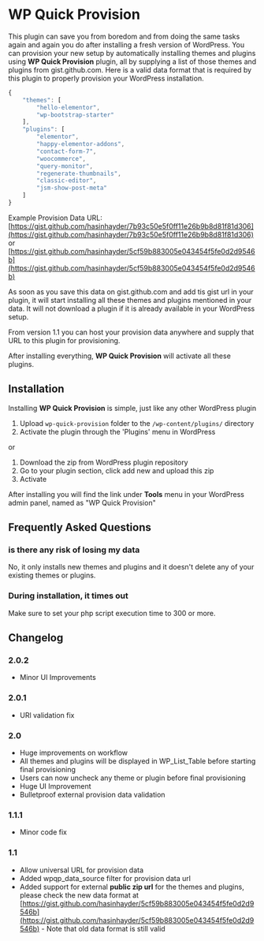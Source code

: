 # WP Quick Provision 

This plugin can save you from boredom and from doing the same tasks again and again you do after installing a fresh version of WordPress. You can provision your new setup by automatically installing themes and plugins using **WP Quick Provision** plugin, all by supplying a list of those themes and plugins from gist.github.com. Here is a valid data format that is required by this plugin to properly provision your WordPress installation.

```js
{
    "themes": [
        "hello-elementor",
        "wp-bootstrap-starter"
    ],
    "plugins": [
        "elementor",
        "happy-elementor-addons",
        "contact-form-7",
        "woocommerce",
        "query-monitor",
        "regenerate-thumbnails",
        "classic-editor",
        "jsm-show-post-meta"
    ]
}
```

Example Provision Data URL: [https://gist.github.com/hasinhayder/7b93c50e5f0ff11e26b9b8d81f81d306](https://gist.github.com/hasinhayder/7b93c50e5f0ff11e26b9b8d81f81d306) or [https://gist.github.com/hasinhayder/5cf59b883005e043454f5fe0d2d9546b](https://gist.github.com/hasinhayder/5cf59b883005e043454f5fe0d2d9546b)

As soon as you save this data on gist.github.com and add tis gist url in your plugin, it will start installing all these themes and plugins mentioned in your data. It will not download a plugin if it is already available in your WordPress setup.

From version 1.1 you can host your provision data anywhere and supply that URL to this plugin for provisioning.

After installing everything, **WP Quick Provision** will activate all these plugins.


## Installation 

Installing **WP Quick Provision** is simple, just like any other WordPress plugin

1. Upload `wp-quick-provision` folder to the `/wp-content/plugins/` directory
2. Activate the plugin through the 'Plugins' menu in WordPress

or

1. Download the zip from WordPress plugin repository
2. Go to your plugin section, click add new and upload this zip
3. Activate

After installing you will find the link under **Tools** menu in your WordPress admin panel, named as "WP Quick Provision"

## Frequently Asked Questions

### is there any risk of losing my data 

No, it only installs new themes and plugins and it doesn't delete any of your existing themes or plugins.

### During installation, it times out 

Make sure to set your php script execution time to 300 or more.

## Changelog 

### 2.0.2
* Minor UI Improvements

### 2.0.1
* URl validation fix

### 2.0
* Huge improvements on workflow
* All themes and plugins will be displayed in WP_List_Table before starting final provisioning
* Users can now uncheck any theme or plugin before final provisioning
* Huge UI Improvement
* Bulletproof external provision data validation

### 1.1.1 
* Minor code fix

### 1.1 
* Allow universal URL for provision data
* Added wpqp_data_source filter for provision data url
* Added support for external **public zip url** for the themes and plugins, please check the new data format at [https://gist.github.com/hasinhayder/5cf59b883005e043454f5fe0d2d9546b](https://gist.github.com/hasinhayder/5cf59b883005e043454f5fe0d2d9546b) - Note that old data format is still valid